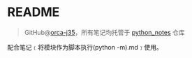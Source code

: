# README
> GitHub@[orca-j35](https://github.com/orca-j35)，所有笔记均托管于 [python_notes](https://github.com/orca-j35/python_notes) 仓库

配合笔记﹝将模块作为脚本执行(python -m).md﹞使用。